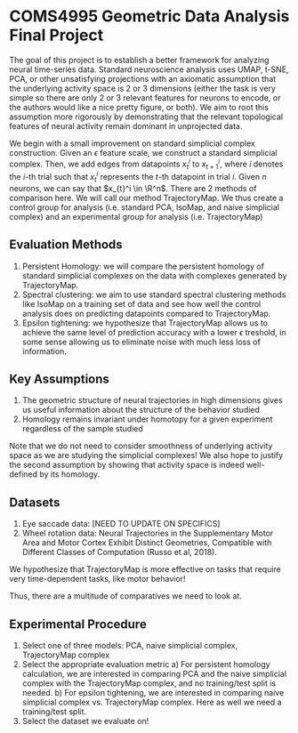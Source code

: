 # COMS4995 Geometric Data Analysis Final Project

The goal of this project is to establish a better framework for analyzing neural time-series data. Standard neuroscience analysis uses UMAP, t-SNE, PCA, or other unsatisfying projections with an axiomatic assumption that the underlying activity space is 2 or 3 dimensions (either the task is very simple so there are only 2 or 3 relevant features for neurons to encode, or the authors would like a nice pretty figure, or both).  We aim to root this assumption more rigorously by demonstrating that the relevant topological features of neural activity remain dominant in unprojected data.

We begin with a small improvement on standard simplicial complex construction. Given an $\epsilon$ feature scale, we construct a standard simplicial complex. Then, we add edges from datapoints $x_{t}^i$ to $x_{t+1}^i$, where $i$ denotes the $i$-th trial such that $x_{t}^i$ represents the $t$-th datapoint in trial $i$. Given $n$ neurons, we can say that $x_{t}^i \in \R^n$. There are 2 methods of comparison here. We will call our method TrajectoryMap. We thus create a control group for analysis (i.e. standard PCA, IsoMap, and naive simplicial complex) and an experimental group for analysis (i.e. TrajectoryMap)

## Evaluation Methods
1) Persistent Homology: we will compare the persistent homology of standard simplicial complexes on the data with complexes generated by TrajectoryMap. 
2) Spectral clustering: we aim to use standard spectral clustering methods like IsoMap on a training set of data and see how well the control analysis does on predicting datapoints compared to TrajectoryMap.
3) Epsilon tightening: we hypothesize that TrajectoryMap allows us to achieve the same level of prediction accuracy with a lower $\epsilon$ treshold, in some sense allowing us to eliminate noise with much less loss of information.

## Key Assumptions
1) The geometric structure of neural trajectories in high dimensions gives us useful information about the structure of the behavior studied
2) Homology remains invariant under homotopy for a given experiment regardless of the sample studied

Note that we do not need to consider smoothness of underlying activity space as we are studying the simplicial complexes! We also hope to justify the second assumption by showing that activity space is indeed well-defined by its homology. 

## Datasets
1) Eye saccade data: [NEED TO UPDATE ON SPECIFICS]
2) Wheel rotation data: Neural Trajectories in the Supplementary Motor Area and Motor Cortex Exhibit Distinct Geometries, Compatible with Different Classes of Computation (Russo et al, 2018).

We hypothesize that TrajectoryMap is more effective on tasks that require very time-dependent tasks, like motor behavior!

Thus, there are a multitude of comparatives we need to look at.
## Experimental Procedure
1) Select one of three models: PCA, naive simplicial complex, TrajectoryMap complex
2) Select the appropriate evaluation metric
    a) For persistent homology calculation, we are interested in comparing PCA and the naive simplicial complex with the TrajectoryMap complex, and no training/test split is needed. 
    b) For epsilon tightening, we are interested in comparing naive simplicial complex vs. TrajectoryMap complex. Here as well we need a training/test split.
3) Select the dataset we evaluate on!

